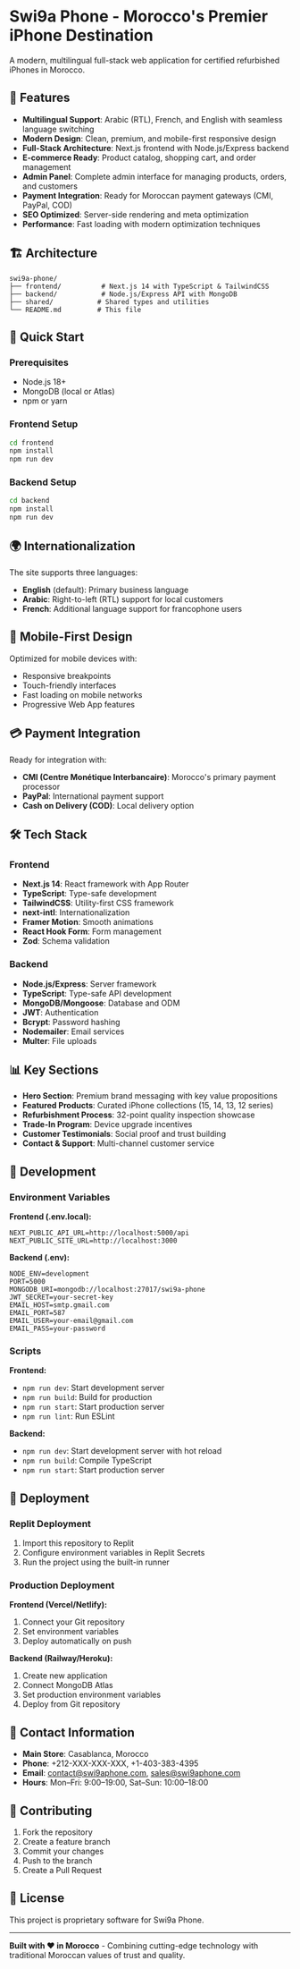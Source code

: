 # Swi9a Phone - Morocco's Premier iPhone Destination

A modern, multilingual full-stack web application for certified refurbished iPhones in Morocco.

## 🌟 Features

- **Multilingual Support**: Arabic (RTL), French, and English with seamless language switching
- **Modern Design**: Clean, premium, and mobile-first responsive design
- **Full-Stack Architecture**: Next.js frontend with Node.js/Express backend
- **E-commerce Ready**: Product catalog, shopping cart, and order management
- **Admin Panel**: Complete admin interface for managing products, orders, and customers
- **Payment Integration**: Ready for Moroccan payment gateways (CMI, PayPal, COD)
- **SEO Optimized**: Server-side rendering and meta optimization
- **Performance**: Fast loading with modern optimization techniques

## 🏗️ Architecture

```
swi9a-phone/
├── frontend/          # Next.js 14 with TypeScript & TailwindCSS
├── backend/           # Node.js/Express API with MongoDB
├── shared/           # Shared types and utilities
└── README.md         # This file
```

## 🚀 Quick Start

### Prerequisites
- Node.js 18+ 
- MongoDB (local or Atlas)
- npm or yarn

### Frontend Setup
```bash
cd frontend
npm install
npm run dev
```

### Backend Setup
```bash
cd backend
npm install
npm run dev
```

## 🌍 Internationalization

The site supports three languages:
- **English** (default): Primary business language
- **Arabic**: Right-to-left (RTL) support for local customers
- **French**: Additional language support for francophone users

## 📱 Mobile-First Design

Optimized for mobile devices with:
- Responsive breakpoints
- Touch-friendly interfaces  
- Fast loading on mobile networks
- Progressive Web App features

## 💳 Payment Integration

Ready for integration with:
- **CMI (Centre Monétique Interbancaire)**: Morocco's primary payment processor
- **PayPal**: International payment support
- **Cash on Delivery (COD)**: Local delivery option

## 🛠️ Tech Stack

### Frontend
- **Next.js 14**: React framework with App Router
- **TypeScript**: Type-safe development
- **TailwindCSS**: Utility-first CSS framework
- **next-intl**: Internationalization
- **Framer Motion**: Smooth animations
- **React Hook Form**: Form management
- **Zod**: Schema validation

### Backend
- **Node.js/Express**: Server framework
- **TypeScript**: Type-safe API development
- **MongoDB/Mongoose**: Database and ODM
- **JWT**: Authentication
- **Bcrypt**: Password hashing
- **Nodemailer**: Email services
- **Multer**: File uploads

## 📊 Key Sections

- **Hero Section**: Premium brand messaging with key value propositions
- **Featured Products**: Curated iPhone collections (15, 14, 13, 12 series)
- **Refurbishment Process**: 32-point quality inspection showcase
- **Trade-In Program**: Device upgrade incentives
- **Customer Testimonials**: Social proof and trust building
- **Contact & Support**: Multi-channel customer service

## 🔧 Development

### Environment Variables

**Frontend (.env.local):**
```
NEXT_PUBLIC_API_URL=http://localhost:5000/api
NEXT_PUBLIC_SITE_URL=http://localhost:3000
```

**Backend (.env):**
```
NODE_ENV=development
PORT=5000
MONGODB_URI=mongodb://localhost:27017/swi9a-phone
JWT_SECRET=your-secret-key
EMAIL_HOST=smtp.gmail.com
EMAIL_PORT=587
EMAIL_USER=your-email@gmail.com
EMAIL_PASS=your-password
```

### Scripts

**Frontend:**
- `npm run dev`: Start development server
- `npm run build`: Build for production
- `npm run start`: Start production server
- `npm run lint`: Run ESLint

**Backend:**
- `npm run dev`: Start development server with hot reload
- `npm run build`: Compile TypeScript
- `npm run start`: Start production server

## 🚀 Deployment

### Replit Deployment

1. Import this repository to Replit
2. Configure environment variables in Replit Secrets
3. Run the project using the built-in runner

### Production Deployment

**Frontend (Vercel/Netlify):**
1. Connect your Git repository
2. Set environment variables
3. Deploy automatically on push

**Backend (Railway/Heroku):**
1. Create new application
2. Connect MongoDB Atlas
3. Set production environment variables
4. Deploy from Git repository

## 📧 Contact Information

- **Main Store**: Casablanca, Morocco
- **Phone**: +212-XXX-XXX-XXX, +1-403-383-4395
- **Email**: contact@swi9aphone.com, sales@swi9aphone.com
- **Hours**: Mon–Fri: 9:00–19:00, Sat–Sun: 10:00–18:00

## 🤝 Contributing

1. Fork the repository
2. Create a feature branch
3. Commit your changes
4. Push to the branch
5. Create a Pull Request

## 📄 License

This project is proprietary software for Swi9a Phone.

---

**Built with ❤️ in Morocco** - Combining cutting-edge technology with traditional Moroccan values of trust and quality.